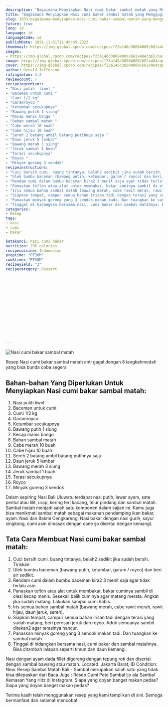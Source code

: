 ```yaml
---
description: "Bagaimana Menyiapkan Nasi cumi bakar sambal matah yang Menggugah Selera"
title: "Bagaimana Menyiapkan Nasi cumi bakar sambal matah yang Menggugah Selera"
slug: 1033-bagaimana-menyiapkan-nasi-cumi-bakar-sambal-matah-yang-menggugah-selera
future: true
lang: id
language: id
languageCode: id
publishDate: 2021-11-01T11:49:45.232Z 
thumbnail: https://img-global.cpcdn.com/recipes/f23a146c38004000/682x484cq65/nasi-cumi-bakar-sambal-matah-foto-resep-utama.png
images:
- https://img-global.cpcdn.com/recipes/f23a146c38004000/682x484cq65/nasi-cumi-bakar-sambal-matah-foto-resep-utama.png
image: https://img-global.cpcdn.com/recipes/f23a146c38004000/682x484cq65/nasi-cumi-bakar-sambal-matah-foto-resep-utama.png
cover: https://img-global.cpcdn.com/recipes/f23a146c38004000/682x484cq65/nasi-cumi-bakar-sambal-matah-foto-resep-utama.png
author: Gerald Jefferson
ratingvalue: 3.2
reviewcount: 7
recipeingredient:
- "Nasi putih  liwet "
- "Baceman untuk cumi "
- "Cumi 1/2 kg"
- "Garamroyco "
- "Ketumbar secukupnya"
- "Bawang putih 1 siung"
- "Kecap manis bango "
- "Bahan sambal matah "
- "Cabe merah 10 buah"
- "Cabe hijau 10 buah"
- "Sereh 2 batang ambil batang putihnya saja "
- "Daun jeruk 5 lembar"
- "Bawang merah 3 siung"
- "Jeruk sambal 1 buah"
- "Terasi secukupnya"
- "Royco "
- "Minyak goreng 3 sendok"
recipeinstructions:
- "Cuci bersih cumi, buang tintanya, belah2 sedikit jika sudah bersih. Tiriskan"
- "Ulek bumbu baceman (bawang putih, ketumbar, garam / royco) dan beri air sedikit."
- "Rendam cumi dalam bumbu baceman kira2 3 menit saja agar tidak terlalu asin."
- "Panaskan teflon atau alat untuk membakar, bakar cuminya sambil di olesi kecap manis. Sesekali balik cuminya agar matang merata. Angkat jika sudah matang. Lakukan sampai cumi habis."
- "Iris semua bahan sambal matah (bawang merah, cabe rawit merah, rawit hijau, daun jeruk, sereh)."
- "Siapkan tempat, campur semua bahan irisan tadi dengan terasi yang sudah matang, beri peresan jeruk dan royco. Aduk semuanya sambil ditekan2 agar terasinya hancur."
- "Panaskan minyak goreng yang 3 sendok makan tadi. Dan tuangkan ke sambal matah."
- "Tinggal di hidangkan bersama nasi, cumi bakar dan sambal matahnya. Bisa ditambah lalapan seperti timun dan daun kemangi."
categories:
- Resep
tags:
- nasi
- cumi
- bakar

katakunci: nasi cumi bakar 
nutrition: 296 calories
recipecuisine: Indonesian
preptime: "PT36M"
cooktime: "PT58M"
recipeyield: "3"
recipecategory: Dessert


     
    
    
    
    
    
    
    
    
    
    
      
    
---
```



![Nasi cumi bakar sambal matah](https://img-global.cpcdn.com/recipes/f23a146c38004000/682x484cq65/nasi-cumi-bakar-sambal-matah-foto-resep-utama.png)

Resep Nasi cumi bakar sambal matah  anti gagal dengan 8 langkahmudah yang bisa bunda coba segera

<!--inarticleads1-->

## Bahan-bahan Yang Diperlukan Untuk Menyiapkan Nasi cumi bakar sambal matah:

1. Nasi putih  liwet 
1. Baceman untuk cumi 
1. Cumi 1/2 kg
1. Garamroyco 
1. Ketumbar secukupnya
1. Bawang putih 1 siung
1. Kecap manis bango 
1. Bahan sambal matah 
1. Cabe merah 10 buah
1. Cabe hijau 10 buah
1. Sereh 2 batang ambil batang putihnya saja 
1. Daun jeruk 5 lembar
1. Bawang merah 3 siung
1. Jeruk sambal 1 buah
1. Terasi secukupnya
1. Royco 
1. Minyak goreng 3 sendok

Dalam sepiring Nasi Bali Uluwatu terdapat nasi putih, lawar ayam, sate pentul atau lilit, urap, kering teri kacang, telur pindang dan sambal matah. Sambal matah menjadi salah satu komponen dalam sajian ini. Kamu juga bisa menikmati sambal matah sebagai makanan pendamping ikan bakar, ayam. Nasi dan Bakmi Cengkareng, Nasi bakar dengan nasi gurih, sayur singkong, cumi asin dimasak dengan cane ijo disertai dengan kemangI. 

<!--inarticleads2-->

## Tata Cara Membuat Nasi cumi bakar sambal matah:

1. Cuci bersih cumi, buang tintanya, belah2 sedikit jika sudah bersih. Tiriskan
1. Ulek bumbu baceman (bawang putih, ketumbar, garam / royco) dan beri air sedikit.
1. Rendam cumi dalam bumbu baceman kira2 3 menit saja agar tidak terlalu asin.
1. Panaskan teflon atau alat untuk membakar, bakar cuminya sambil di olesi kecap manis. Sesekali balik cuminya agar matang merata. Angkat jika sudah matang. Lakukan sampai cumi habis.
1. Iris semua bahan sambal matah (bawang merah, cabe rawit merah, rawit hijau, daun jeruk, sereh).
1. Siapkan tempat, campur semua bahan irisan tadi dengan terasi yang sudah matang, beri peresan jeruk dan royco. Aduk semuanya sambil ditekan2 agar terasinya hancur.
1. Panaskan minyak goreng yang 3 sendok makan tadi. Dan tuangkan ke sambal matah.
1. Tinggal di hidangkan bersama nasi, cumi bakar dan sambal matahnya. Bisa ditambah lalapan seperti timun dan daun kemangi.


Nasi dengan ayam dada fillet digoreng dengan tepung roti dan disertai dengan sambal bawang atau matah. Located: Jakarta Barat, ID Condition: New. Resep Sambal Matah Bali - Sambal merupakan salah satu yang tidak bisa dilepaskan dari Baca Juga : Resep Cumi Pete Sambal Ijo ala Sambal Kemasan Yang Hitz di Instagram. Siapa yang doyan banget makan pedas? Siapa yang doyan banget makan pedas? 

Terima kasih telah menggunakan resep yang kami tampilkan di sini. Semoga bermanfaat dan selamat mencoba!
